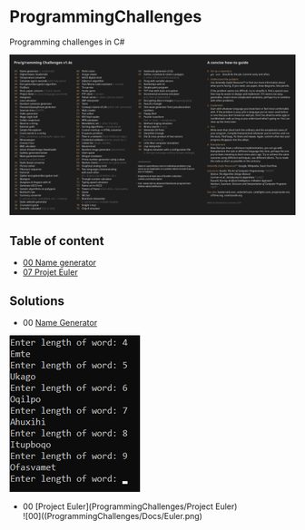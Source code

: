 # ProgrammingChallenges
Programming challenges in C#

![list](ProgrammingChallenges/Docs/ProgrammingCHallenges.png)



## Table of content
* [00 Name generator](#00)
* [07 Projet Euler](#07)

## Solutions
* <a name="00">00</a> [Name Generator](ProgrammingChallenges/NameGenerator)<br>

![00](ProgrammingChallenges/Docs/NameGenerator.png)

* <a name="00">00</a> [Project Euler](ProgrammingChallenges/Project Euler)<br>
![00]((ProgrammingChallenges/Docs/Euler.png)

